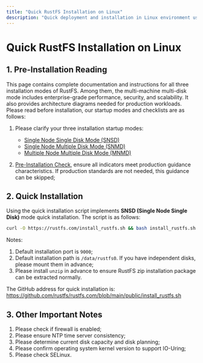 ```yaml
---
title: "Quick RustFS Installation on Linux"
description: "Quick deployment and installation in Linux environment using RustFS one-click installation package"
---
```


# Quick RustFS Installation on Linux

<a id="mode"></a>

## 1. Pre-Installation Reading

This page contains complete documentation and instructions for all three installation modes of RustFS. Among them, the multi-machine multi-disk mode includes enterprise-grade performance, security, and scalability. It also provides architecture diagrams needed for production workloads. Please read before installation, our startup modes and checklists are as follows:

1. Please clarify your three installation startup modes:

    - [Single Node Single Disk Mode (SNSD)](./single-node-single-disk.md)
    - [Single Node Multiple Disk Mode (SNMD)](./single-node-multiple-disk.md)
    - [Multiple Node Multiple Disk Mode (MNMD)](./multiple-node-multiple-disk.md)

2. [Pre-Installation Check](../checklists/index.md), ensure all indicators meet production guidance characteristics. If production standards are not needed, this guidance can be skipped;

## 2. Quick Installation

Using the quick installation script implements **SNSD (Single Node Single Disk)** mode quick installation. The script is as follows:

```bash
curl -O https://rustfs.com/install_rustfs.sh && bash install_rustfs.sh
```

Notes:
1. Default installation port is `9000`;
2. Default installation path is `/data/rustfs0`. If you have independent disks, please mount them in advance;
3. Please install `unzip` in advance to ensure RustFS zip installation package can be extracted normally.

The GitHub address for quick installation is: https://github.com/rustfs/rustfs.com/blob/main/public/install_rustfs.sh

## 3. Other Important Notes

1. Please check if firewall is enabled;
2. Please ensure NTP time server consistency;
3. Please determine current disk capacity and disk planning;
4. Please confirm operating system kernel version to support IO-Uring;
5. Please check SELinux.
